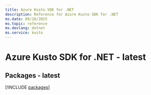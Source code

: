 ```yaml
---
title: Azure Kusto SDK for .NET
description: Reference for Azure Kusto SDK for .NET
ms.date: 09/10/2025
ms.topic: reference
ms.devlang: dotnet
ms.service: kusto
---
```

# Azure Kusto SDK for .NET - latest
## Packages - latest
[!INCLUDE [packages](kusto-index.md)]